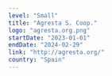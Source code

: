 ```yaml
---
level: "Small"
title: "Agresta S. Coop."
logo: "agresta.org.png"
startDate: "2023-01-01"
endDate: "2024-02-29"
link: "http://agresta.org/"
country: "Spain"
---
```

